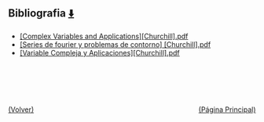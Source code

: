 
<html>
<body>
<h2>Bibliografia <a href="https://downgit.github.io/#/home?url=https://github.com/Apuntes-FIUBA/Apuntes-Electronica/tree/main/81 - Matemática/8105 - Analisis Matematico III A/Bibliografia" style="font-size:20px">  ⬇️ </a></h2>
<ul>
    <li><a href="[Complex Variables and Applications][Churchill].pdf">[Complex Variables and Applications][Churchill].pdf</a></li>
    <li><a href="[Series de fourier y problemas de contorno] [Churchill].pdf">[Series de fourier y problemas de contorno] [Churchill].pdf</a></li>
    <li><a href="[Variable Compleja y Aplicaciones][Churchill].pdf">[Variable Compleja y Aplicaciones][Churchill].pdf</a></li>
</ul>
</body>
</html>




<br><br><br><br><br><a href="../" style="float: left">(Volver)</a> <a href="https://apuntes-fiuba.github.io/Apuntes-Electronica" style="float: right">(Página Principal)</a>
